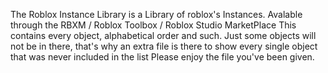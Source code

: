 The Roblox Instance Library is a Library of roblox's Instances. Avalable through the RBXM / Roblox Toolbox / Roblox Studio MarketPlace
This contains every object, alphabetical order and such.
Just some objects will not be in there, that's why an extra file is there to show every single object that was never included in the list
Please enjoy the file you've been given.
